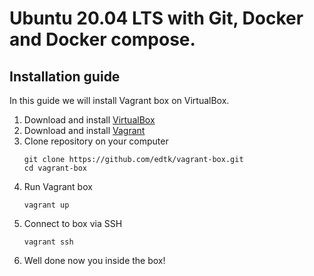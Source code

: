 # Ubuntu 20.04 LTS with Git, Docker and Docker compose.

## Installation guide

In this guide we will install Vagrant box on VirtualBox.

1. Download and install [VirtualBox](https://www.virtualbox.org/wiki/Downloads)
2. Download and install [Vagrant](https://www.vagrantup.com/downloads.html)
3. Clone repository on your computer
    ```
    git clone https://github.com/edtk/vagrant-box.git
    cd vagrant-box
    ```
4. Run Vagrant box
    ```
    vagrant up
    ```
5. Connect to box via SSH
    ```
    vagrant ssh
    ```
6. Well done now you inside the box!
